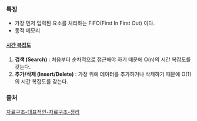 ### 특징
- 가장 먼저 입력된 요소를 처리하는 FIFO(First In First Out) 이다.
- 동적 메모리

#### [**시간 복잡도**](#%EC%-B%-C%EA%B-%--%--%EB%B-%B-%EC%-E%A-%EB%-F%--)

1. **검색 (Search)** : 처음부터 순차적으로 접근해야 하기 때문에 O(n)의 시간 복잡도를 갖는다. 
2. **추가/삭제 (Insert/Delete)** : 가장 위에 데이터를 추가하거나 삭제하기 때문에 O(1)의 시간 복잡도를 갖는다.

### 출처
[자료구조-대표적인-자료구조-정리](https://re-code-cord.tistory.com/entry/%EC%9E%90%EB%A3%8C%EA%B5%AC%EC%A1%B0-%EB%8C%80%ED%91%9C%EC%A0%81%EC%9D%B8-%EC%9E%90%EB%A3%8C%EA%B5%AC%EC%A1%B0-%EC%A0%95%EB%A6%AC) 
